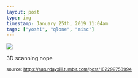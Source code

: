 ```yaml
---
layout: post
type: img
timestamp: January 25th, 2019 11:04am
tags: ["yoshi", "qlone", "misc"]
---
```

<img src="https://saturdayxiii.github.io/media/182299758994.png"/>

3D scanning nope
 
  
<small>source: https://saturdayxiii.tumblr.com/post/182299758994</small>